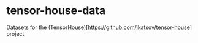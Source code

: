 # tensor-house-data
Datasets for the (TensorHouse)[https://github.com/ikatsov/tensor-house] project
